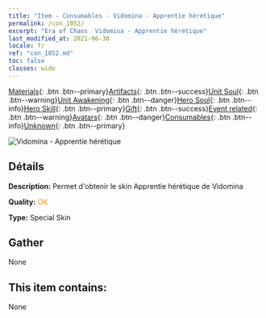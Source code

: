 ```yaml
---
title: "Item - Consumables - Vidomina - Apprentie hérétique"
permalink: /con_1052/
excerpt: "Era of Chaos  Vidomina - Apprentie hérétique"
last_modified_at: 2021-06-30
locale: fr
ref: "con_1052.md"
toc: false
classes: wide
---
```

 [Materials](/ItemsFR/){: .btn .btn--primary}[Artifacts](/ItemsFR/Artifacts/){: .btn .btn--success}[Unit Soul](/ItemsFR/UnitSoul/){: .btn .btn--warning}[Unit Awakening](/ItemsFR/UnitAwakening/){: .btn .btn--danger}[Hero Soul](/ItemsFR/HeroSoul/){: .btn .btn--info}[Hero Skill](/ItemsFR/HeroSkill/){: .btn .btn--primary}[Gift](/ItemsFR/Gift/){: .btn .btn--success}[Event related](/ItemsFR/Events/){: .btn .btn--warning}[Avatars](/ItemsFR/Avatars/){: .btn .btn--danger}[Consumables](/ItemsFR/Consumables/){: .btn .btn--info}[Unknown](/ItemsFR/Unknown/){: .btn .btn--primary}

 ![Vidomina - Apprentie hérétique](/images/h/h_Vidomina3.jpg)

## Détails
 **Description:** Permet d'obtenir le skin Apprentie hérétique de Vidomina

 **Quality:** <span style="color: #FF8C00">OK</span>

 **Type:** Special Skin

## Gather

  None

## This item contains:

  None

